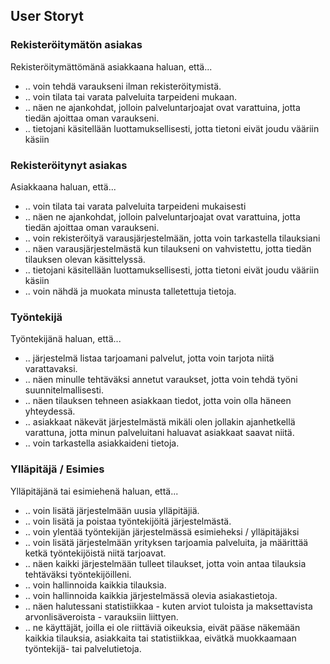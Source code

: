 User Storyt
---------------------

### Rekisteröitymätön asiakas ###
Rekisteröitymättömänä asiakkaana haluan, että...
* .. voin tehdä varaukseni ilman rekisteröitymistä.
* .. voin tilata tai varata palveluita tarpeideni mukaan.
* .. näen ne ajankohdat, jolloin palveluntarjoajat ovat varattuina, jotta tiedän ajoittaa oman varaukseni.
* .. tietojani käsitellään luottamuksellisesti, jotta tietoni eivät joudu vääriin käsiin

### Rekisteröitynyt asiakas ###
Asiakkaana haluan, että...
* .. voin tilata tai varata palveluita tarpeideni mukaisesti
* .. näen ne ajankohdat, jolloin palveluntarjoajat ovat varattuina, jotta tiedän ajoittaa oman varaukseni.
* .. voin rekisteröityä varausjärjestelmään, jotta voin tarkastella tilauksiani
* .. näen varausjärjestelmästä kun tilaukseni on vahvistettu, jotta tiedän tilauksen olevan käsittelyssä.
* .. tietojani käsitellään luottamuksellisesti, jotta tietoni eivät joudu vääriin käsiin
* .. voin nähdä ja muokata minusta talletettuja tietoja.

### Työntekijä ###
Työntekijänä haluan, että...
* .. järjestelmä listaa tarjoamani palvelut, jotta voin tarjota niitä varattavaksi.
* .. näen minulle tehtäväksi annetut varaukset, jotta voin tehdä työni suunnitelmallisesti.
* .. näen tilauksen tehneen asiakkaan tiedot, jotta voin olla häneen yhteydessä.
* .. asiakkaat näkevät järjestelmästä mikäli olen jollakin ajanhetkellä varattuna, jotta minun palveluitani haluavat asiakkaat saavat niitä.
* .. voin tarkastella asiakkaideni tietoja.

### Ylläpitäjä / Esimies ###
Ylläpitäjänä tai esimiehenä haluan, että...
* .. voin lisätä järjestelmään uusia ylläpitäjiä.
* .. voin lisätä ja poistaa työntekijöitä järjestelmästä.
* .. voin ylentää työntekijän järjestelmässä esimieheksi / ylläpitäjäksi
* .. voin lisätä järjestelmään yrityksen tarjoamia palveluita, ja määrittää ketkä työntekijöistä niitä tarjoavat.
* .. näen kaikki järjestelmään tulleet tilaukset, jotta voin antaa tilauksia tehtäväksi työntekijöilleni.
* .. voin hallinnoida kaikkia tilauksia.
* .. voin hallinnoida kaikkia järjestelmässä olevia asiakastietoja.
* .. näen halutessani statistiikkaa - kuten arviot tuloista ja maksettavista arvonlisäveroista - varauksiin liittyen.
* .. ne käyttäjät, joilla ei ole riittäviä oikeuksia, eivät pääse näkemään kaikkia tilauksia, asiakkaita tai statistiikkaa, eivätkä muokkaamaan työntekijä- tai palvelutietoja.
